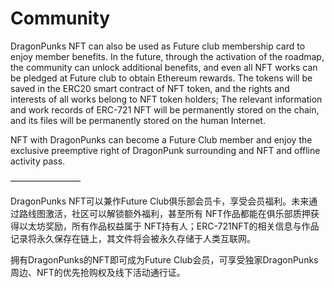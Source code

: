 # Community

DragonPunks NFT can also be used as Future club membership card to enjoy member benefits. In the future, through the activation of the roadmap, the community can unlock additional benefits, and even all NFT works can be pledged at Future club to obtain Ethereum rewards. The tokens will be saved in the ERC20 smart contract of NFT token, and the rights and interests of all works belong to NFT token holders; The relevant information and work records of ERC-721 NFT will be permanently stored on the chain, and its files will be permanently stored on the human Internet.

NFT with DragonPunks can become a Future Club member and enjoy the exclusive preemptive right of DragonPunk surrounding and NFT and offline activity pass.

————————

DragonPunks NFT可以兼作Future Club俱乐部会员卡，享受会员福利。未来通过路线图激活，社区可以解锁额外福利，甚至所有 NFT作品都能在俱乐部质押获得以太坊奖励，所有作品权益属于 NFT持有人；ERC-721NFT的相关信息与作品记录将永久保存在链上，其文件将会被永久存储于人类互联网。

拥有DragonPunks的NFT即可成为Future Club会员，可享受独家DragonPunks周边、NFT的优先抢购权及线下活动通行证。
